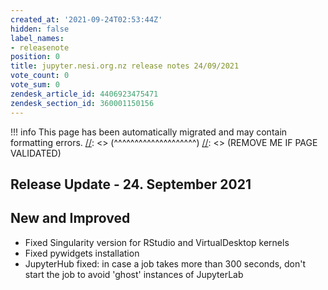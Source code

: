```yaml
---
created_at: '2021-09-24T02:53:44Z'
hidden: false
label_names:
- releasenote
position: 0
title: jupyter.nesi.org.nz release notes 24/09/2021
vote_count: 0
vote_sum: 0
zendesk_article_id: 4406923475471
zendesk_section_id: 360001150156
---
```



[//]: <> (REMOVE ME IF PAGE VALIDATED)
[//]: <> (vvvvvvvvvvvvvvvvvvvv)
!!! info
    This page has been automatically migrated and may contain formatting errors.
[//]: <> (^^^^^^^^^^^^^^^^^^^^)
[//]: <> (REMOVE ME IF PAGE VALIDATED)
## Release Update - 24. September 2021

## New and Improved

-   Fixed Singularity version for RStudio and VirtualDesktop kernels
-   Fixed pywidgets installation
-   JupyterHub fixed: in case a job takes more than 300 seconds, don't
    start the job to avoid 'ghost' instances of JupyterLab

